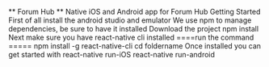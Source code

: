 
** Forum Hub **
Native iOS and Android app for Forum Hub
Getting Started
First of all install the android studio and emulator
We use npm to manage dependencies, be sure to have it installed
Download the project
npm install
Next make sure you have react-native cli installed
====run the command =====
npm install -g react-native-cli
cd foldername
Once installed you can get started with
react-native run-iOS
react-native run-android
